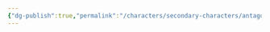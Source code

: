 ```yaml
---
{"dg-publish":true,"permalink":"/characters/secondary-characters/antagonists/chuck-charles-brutemuscle/"}
---
```



